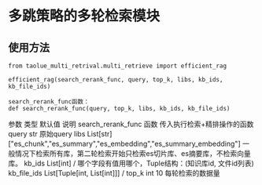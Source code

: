 # 多跳策略的多轮检索模块

## 使用方法
```
from taolue_multi_retrival.multi_retrieve import efficient_rag

efficient_rag(search_rerank_func, query, top_k, libs, kb_ids, kb_file_ids)

search_rerank_func函数：
def search_rerank_func(query, top_k, libs, kb_ids, kb_file_ids)
```

参数	类型	默认值	说明
search_rerank_func	函数		传入执行检索+精排操作的函数
query	str		原始query
libs	List[str]	["es_chunk","es_summary","es_embedding","es_summary_embedding"]	一般情况下检索所有库，第二轮检索开始只检索es切片库、es摘要库，不检索向量库。
kb_ids	List[int]	/	哪个字段有值用哪个，Tuple结构：(知识库id, 文件id列表)
kb_file_ids	List[Tuple[int, List[int]]] 	/
top_k	int	10	每轮检索的数据量
